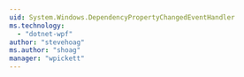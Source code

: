 ```yaml
---
uid: System.Windows.DependencyPropertyChangedEventHandler
ms.technology: 
  - "dotnet-wpf"
author: "stevehoag"
ms.author: "shoag"
manager: "wpickett"
---
```

